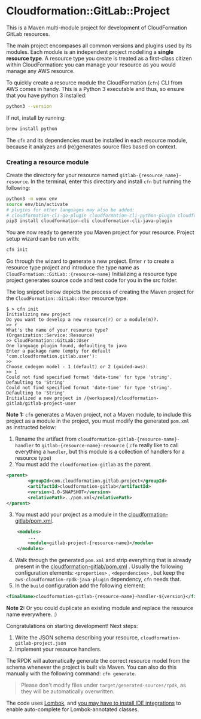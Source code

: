 # Cloudformation::GitLab::Project

This is a Maven multi-module project for development of CloudFormation GitLab resources. 

The main project encompases all common versions and plugins used by its modules. Each module is an independent project modelling a **single resource type**. A resource type you create is treated as a first-class citizen within CloudFormation: you can manage your resource as you would manage any AWS resource. 

To quickly create a resource module the CloudFormation (`cfn`) CLI from AWS comes in handy. This is a Python 3 executable and thus, so ensure that you have python 3 installed:

```bash
python3 --version
```
If not, install by running:
```bash
brew install python
```
The `cfn` and its dependencies must be installed in each resource module, because it analyzes and (re)generates source files based on context.

### Creating a resource module

Create the directory for your resource named `gitlab-{resource_name}-resource`. In the terminal, enter this directory and install `cfn` but running the following:

```bash
python3 -m venv env
source env/bin/activate
# plugins for other languages may also be added: 
# cloudformation-cli-go-plugin cloudformation-cli-python-plugin cloudformation-cli-typescript-plugin
pip3 install cloudformation-cli cloudformation-cli-java-plugin
```

You are now ready to generate you Maven project for your resource. Project setup wizard can be run with:
```bash
cfn init
```
Go through the wizard to generate a new project. Enter `r` to create a resource type project and introduce the type name as `CloudFormation::GitLab::{resource-name}`
Initializing a resource type project generates source code and test code for you in the src folder.

The log snippet below depicts the process of creating the Maven project for the `CloudFormation::GitLab::User` resource type.
```
$ > cfn init
Initializing new project
Do you want to develop a new resource(r) or a module(m)?.
>> r
What's the name of your resource type?
(Organization::Service::Resource)
>> CloudFormation::GitLab::User
One language plugin found, defaulting to java
Enter a package name (empty for default 'com.cloudformation.gitlab.user'): 
>> 
Choose codegen model - 1 (default) or 2 (guided-aws): 
>> 1
Could not find specified format 'date-time' for type 'string'. Defaulting to 'String'
Could not find specified format 'date-time' for type 'string'. Defaulting to 'String'
Initialized a new project in /{workspace}/cloudformation-gitlab/gitlab-project-user
```

**Note 1:** `cfn` generates a  Maven project, not a Maven module, to include this project as a module in the project, you must modify the generated `pom.xml` as instructed below:

1. Rename the artifact from `cloudformation-gitlab-{resource-name}-handler` to `gitlab-{resource-name}-resource` ( `cfn` really like to call everything a `handler`, but this module is a collection of handlers for a resource type)
2. You must add the `cloudformation-gitlab` as the parent. 
```xml
<parent>
        <groupId>com.cloudformation.gitlab.project</groupId>
        <artifactId>cloudformation-gitlab</artifactId>
        <version>1.0-SNAPSHOT</version>
        <relativePath>../pom.xml</relativePath>
</parent>
```
3. You must add your project as a module in the [cloudformation-gitlab/pom.xml](./pom.xml).
```xml
    <modules>
        ...
        <module>gitlab-project-{resource-name}</module> 
    </modules>
```
4. Walk through the generated `pom.xml` and strip everything that is already present in the  [cloudformation-gitlab/pom.xml](./pom.xml) . Usually the following configuration elements: `<properties>` , `<dependencies>` , but keep the `aws-cloudformation-rpdk-java-plugin` dependency, `cfn` needs that.
5. In the `build` configuration add the following element:
```xml
<finalName>cloudformation-gitlab-{resource-name}-handler-${version}</finalName>
```

**Note 2:** Or you could duplicate an existing module and replace the resource name everywhere. :)





Congratulations on starting development! Next steps:

1. Write the JSON schema describing your resource, `cloudformation-gitlab-project.json`
1. Implement your resource handlers.

The RPDK will automatically generate the correct resource model from the schema whenever the project is built via Maven. You can also do this manually with the following command: `cfn generate`.

> Please don't modify files under `target/generated-sources/rpdk`, as they will be automatically overwritten.

The code uses [Lombok](https://projectlombok.org/), and [you may have to install IDE integrations](https://projectlombok.org/setup/overview) to enable auto-complete for Lombok-annotated classes.
